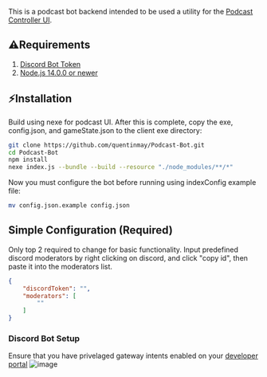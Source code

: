 

This is a podcast bot backend intended to be used a utility for the [Podcast Controller UI](https://github.com/quentinmay/Podcast-Controller-UI.git).

## ⚠Requirements
1. [Discord Bot Token](https://discordjs.guide/preparations/setting-up-a-bot-application.html#creating-your-bot)
3. [Node.js 14.0.0 or newer](https://nodejs.org/)

## ⚡Installation

Build using nexe for podcast UI. After this is complete, copy the exe, config.json, and gameState.json to the client exe directory:

```bash
git clone https://github.com/quentinmay/Podcast-Bot.git
cd Podcast-Bot
npm install
nexe index.js --bundle --build --resource "./node_modules/**/*"
```


Now you must configure the bot before running using indexConfig example file:
```bash
mv config.json.example config.json
```
## Simple Configuration (Required)
Only top 2 required to change for basic functionality. Input predefined discord moderators by right clicking on discord, and click "copy id", then paste it into the moderators list.

```json
{
    "discordToken": "",
    "moderators": [
        ""
    ]
}
```

### Discord Bot Setup
Ensure that you have privelaged gateway intents enabled on your [developer portal](https://discord.com/developers/applications)
![image](https://user-images.githubusercontent.com/73214439/115173596-7e487a00-a07c-11eb-9877-f2cf1441ee75.png)